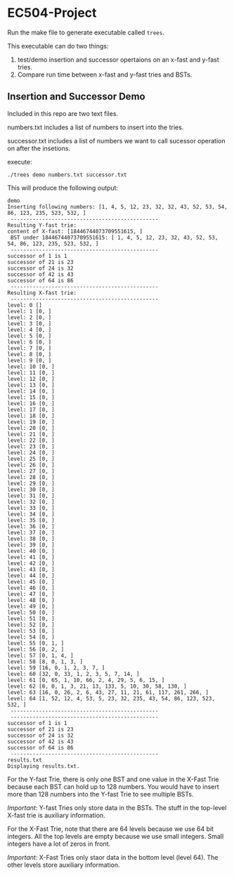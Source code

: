 # EC504-Project

Run the make file to generate executable called ```trees```.

This executable can do two things:

1. test/demo insertion and successor opertaions on an x-fast and y-fast tries. 
2. Compare run time between x-fast and y-fast tries and BSTs.

## Insertion and Successor Demo

Included in this repo are two text files. 

numbers.txt includes a list of numbers to insert into the tries.

successor.txt includes a list of numbers we want to call sucessor operation on after the insetions.

execute:

```
./trees demo numbers.txt successor.txt
```

This will produce the following output:

```
demo
Inserting following numbers: [1, 4, 5, 12, 23, 32, 32, 43, 52, 53, 54, 86, 123, 235, 523, 532, ]
 -----------------------------------------------
Resulting Y-fast trie:
content of X-fast: [18446744073709551615, ]
 BST under 18446744073709551615: [ 1, 4, 5, 12, 23, 32, 43, 52, 53, 54, 86, 123, 235, 523, 532, ]
 -----------------------------------------------
successor of 1 is 1
successor of 21 is 23
successor of 24 is 32
successor of 42 is 43
successor of 64 is 86
 -----------------------------------------------
Resulting X-fast trie:
 -----------------------------------------------
level: 0 []
level: 1 [0, ]
level: 2 [0, ]
level: 3 [0, ]
level: 4 [0, ]
level: 5 [0, ]
level: 6 [0, ]
level: 7 [0, ]
level: 8 [0, ]
level: 9 [0, ]
level: 10 [0, ]
level: 11 [0, ]
level: 12 [0, ]
level: 13 [0, ]
level: 14 [0, ]
level: 15 [0, ]
level: 16 [0, ]
level: 17 [0, ]
level: 18 [0, ]
level: 19 [0, ]
level: 20 [0, ]
level: 21 [0, ]
level: 22 [0, ]
level: 23 [0, ]
level: 24 [0, ]
level: 25 [0, ]
level: 26 [0, ]
level: 27 [0, ]
level: 28 [0, ]
level: 29 [0, ]
level: 30 [0, ]
level: 31 [0, ]
level: 32 [0, ]
level: 33 [0, ]
level: 34 [0, ]
level: 35 [0, ]
level: 36 [0, ]
level: 37 [0, ]
level: 38 [0, ]
level: 39 [0, ]
level: 40 [0, ]
level: 41 [0, ]
level: 42 [0, ]
level: 43 [0, ]
level: 44 [0, ]
level: 45 [0, ]
level: 46 [0, ]
level: 47 [0, ]
level: 48 [0, ]
level: 49 [0, ]
level: 50 [0, ]
level: 51 [0, ]
level: 52 [0, ]
level: 53 [0, ]
level: 54 [0, ]
level: 55 [0, 1, ]
level: 56 [0, 2, ]
level: 57 [0, 1, 4, ]
level: 58 [8, 0, 1, 3, ]
level: 59 [16, 0, 1, 2, 3, 7, ]
level: 60 [32, 0, 33, 1, 2, 3, 5, 7, 14, ]
level: 61 [0, 65, 1, 10, 66, 2, 4, 29, 5, 6, 15, ]
level: 62 [8, 0, 1, 3, 21, 13, 133, 5, 10, 30, 58, 130, ]
level: 63 [16, 0, 26, 2, 6, 43, 27, 11, 21, 61, 117, 261, 266, ]
level: 64 [1, 52, 12, 4, 53, 5, 23, 32, 235, 43, 54, 86, 123, 523, 532, ]
 -----------------------------------------------
 -----------------------------------------------
successor of 1 is 1
successor of 21 is 23
successor of 24 is 32
successor of 42 is 43
successor of 64 is 86
 -----------------------------------------------
results.txt
Displaying results.txt.
```

For the Y-fast Trie, there is only one BST and one value in the X-Fast Trie because each BST can hold up to 128 numbers. You would have to insert more than 128 numbers into the Y-fast Trie to see multiple BSTs.

*Important*: Y-fast Tries only store data in the BSTs. The stuff in the top-level X-fast trie is auxiliary information.

For the X-Fast Trie, note that there are 64 levels because we use 64 bit integers. All the top levels are empty because we use small integers. Small integers have a lot of zeros in front. 

*Important*: X-Fast Tries only staor data in the bottom level (level 64). The other levels store auxiliary information.

